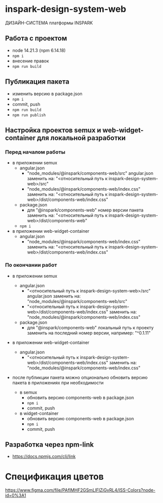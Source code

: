 # inspark-design-system-web
ДИЗАЙН-СИСТЕМА платформы INSPARK 

## Работа с проектом
- node 14.21.3 (npm 6.14.18)
- ``npm i``
- внесение правок
- ``npm run build``

## Публикация пакета
- изменить версию в package.json
- ``npm i``
- commit, push
- ``npm run build``
- ``npm run publish``

## Настройка проектов semux и web-widget-container для локальной разработки
### Перед началом работы
  - в приложении semux
    - angular.json
      - "node_modules/@inspark/components-web/src" angular.json заменить на: "<относительный путь к inspark-design-system-web>/src"
      - "node_modules/@inspark/components-web/index.css" заменить на: "<относительный путь к inspark-design-system-web>/dist/components-web/index.css"
    - package.json 
      - для "@inspark/components-web" номер версии пакета заменить на: "<относительный путь к inspark-design-system-web>/dist/components-web"
    - ```npm i```
  - в приложении web-widget-container
    - angular.json
      - "node_modules/@inspark/components-web/index.css" заменить на: "<относительный путь к inspark-design-system-web>/dist/components-web/index.css"
### По окончании работ
  - в приложении semux
    - angular.json
      - "<относительный путь к inspark-design-system-web>/src" angular.json заменить на: "node_modules/@inspark/components-web/src"
      - "<относительный путь к inspark-design-system-web>/dist/components-web/index.css" заменить на: "node_modules/@inspark/components-web/index.css"
    - package.json 
      - для "@inspark/components-web" локальный путь к проекту заменить на последний номер версии, например: "^0.1.11"
  - в приложении web-widget-container
      - angular.json
        - "<относительный путь к inspark-design-system-web>/dist/components-web/index.css" заменить на: "node_modules/@inspark/components-web/index.css"

  - после публикции пакета можно опционально обновить версию пакета в приложениях при необходимости
    - в semux
      - обновить версию components-web в package.json
      - ``npm i``
      - commit, push
    - в widget-container
      - обновить версию components-web в package.json
      - ``npm i``
      - commit, push

## Разработка через npm-link
- https://docs.npmjs.com/cli/link

# Спецификация цветов
https://www.figma.com/file/PAfIMHF2GSmLlFIZiGvRL4/ISS-Colors?node-id=0%3A1
